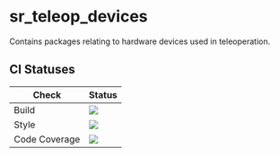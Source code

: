 # sr_teleop_devices

Contains packages relating to hardware devices used in teleoperation.

## CI Statuses

Check | Status
---|---
Build|[<img src="https://codebuild.eu-west-2.amazonaws.com/badges?uuid=eyJlbmNyeXB0ZWREYXRhIjoid2dKWjdrcDFnV2R1ZzFJNUhxejh4UlJDenVSeEJzSzhzMFlENGRtRS9hMUNpS1FETUpIeDlmbktuZjlUQWpmQjdzOTdPY21tT2RGeFdHZVpYRGpPNWl3PSIsIml2UGFyYW1ldGVyU3BlYyI6InRMUkhlZ0R5djRGK2JEUlAiLCJtYXRlcmlhbFNldFNlcmlhbCI6MX0%3D&branch=melodic-devel"/>](https://eu-west-2.console.aws.amazon.com/codesuite/codebuild/projects/auto_sr_teleop_devices_melodic-devel_install_check/)
Style|[<img src="https://codebuild.eu-west-2.amazonaws.com/badges?uuid=eyJlbmNyeXB0ZWREYXRhIjoidW9rYVJaeXl3SUNSanUwbi9tQldEQS9uUHJvQWdCRnkxc2RoeVM2RWN5ZW9UMGJFeXdEdG1KVnpINU9IRHZzWXZVbTdDVWdJQ0RZVlpSRjNPM2N4Qk80PSIsIml2UGFyYW1ldGVyU3BlYyI6ImNtVDRDSEJGTDNqSGJFQXMiLCJtYXRlcmlhbFNldFNlcmlhbCI6MX0%3D&branch=melodic-devel"/>](https://eu-west-2.console.aws.amazon.com/codesuite/codebuild/projects/auto_sr_teleop_devices_melodic-devel_style_check/)
Code Coverage|[<img src="https://codebuild.eu-west-2.amazonaws.com/badges?uuid=eyJlbmNyeXB0ZWREYXRhIjoiZE9mTHU0d2MxKzRHWGFLOGN2M1A2bmJYbjJBM2ZTbEVhem1JbEkrWFpHUXUxOVY4a05HV2pyd3pvMTd0d1krZVVrY29VZGF6M2VXdWpJMjk5bGRCVXNZPSIsIml2UGFyYW1ldGVyU3BlYyI6Ijh5WlVQQWxJZTk1djhsNDIiLCJtYXRlcmlhbFNldFNlcmlhbCI6MX0%3D&branch=melodic-devel"/>](https://eu-west-2.console.aws.amazon.com/codesuite/codebuild/projects/auto_sr_teleop_devices_melodic-devel_code_coverage/)
